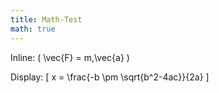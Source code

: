 ```yaml
---
title: Math-Test
math: true
---
```


Inline: \( \vec{F} = m\,\vec{a} \)

Display:
\[
x = \frac{-b \pm \sqrt{b^2-4ac}}{2a}
\]



